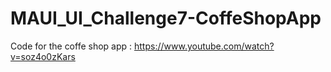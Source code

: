 # MAUI_UI_Challenge7-CoffeShopApp
Code for the coffe shop app : https://www.youtube.com/watch?v=soz4o0zKars
